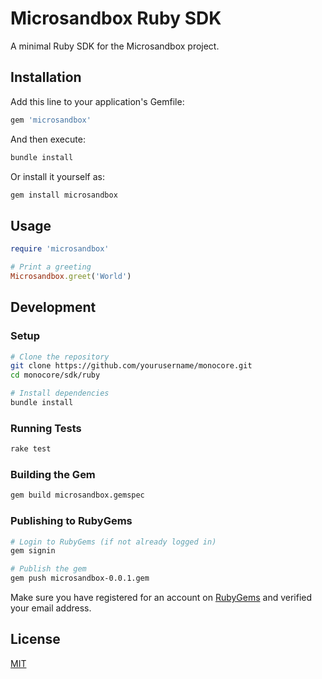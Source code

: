 # Microsandbox Ruby SDK

A minimal Ruby SDK for the Microsandbox project.

## Installation

Add this line to your application's Gemfile:

```ruby
gem 'microsandbox'
```

And then execute:

```bash
bundle install
```

Or install it yourself as:

```bash
gem install microsandbox
```

## Usage

```ruby
require 'microsandbox'

# Print a greeting
Microsandbox.greet('World')
```

## Development

### Setup

```bash
# Clone the repository
git clone https://github.com/yourusername/monocore.git
cd monocore/sdk/ruby

# Install dependencies
bundle install
```

### Running Tests

```bash
rake test
```

### Building the Gem

```bash
gem build microsandbox.gemspec
```

### Publishing to RubyGems

```bash
# Login to RubyGems (if not already logged in)
gem signin

# Publish the gem
gem push microsandbox-0.0.1.gem
```

Make sure you have registered for an account on [RubyGems](https://rubygems.org/) and verified your email address.

## License

[MIT](LICENSE)
